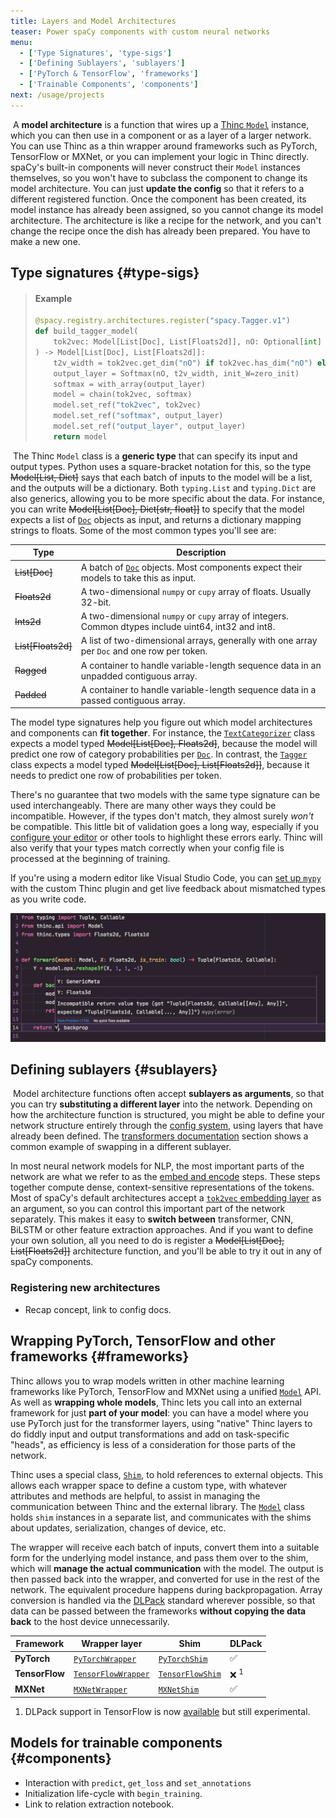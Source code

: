 ```yaml
---
title: Layers and Model Architectures
teaser: Power spaCy components with custom neural networks
menu:
  - ['Type Signatures', 'type-sigs']
  - ['Defining Sublayers', 'sublayers']
  - ['PyTorch & TensorFlow', 'frameworks']
  - ['Trainable Components', 'components']
next: /usage/projects
---
```


​ A **model architecture** is a function that wires up a
[Thinc `Model`](https://thinc.ai/docs/api-model) instance, which you can then
use in a component or as a layer of a larger network. You can use Thinc as a
thin wrapper around frameworks such as PyTorch, TensorFlow or MXNet, or you can
implement your logic in Thinc directly. ​ spaCy's built-in components will never
construct their `Model` instances themselves, so you won't have to subclass the
component to change its model architecture. You can just **update the config**
so that it refers to a different registered function. Once the component has
been created, its model instance has already been assigned, so you cannot change
its model architecture. The architecture is like a recipe for the network, and
you can't change the recipe once the dish has already been prepared. You have to
make a new one. ​

<!-- TODO: maybe we can come up with an illustration here that shows how the pieces fit together? -->

## Type signatures {#type-sigs}

<!-- TODO: update example, maybe simplify definition? -->

> #### Example
>
> ```python
> @spacy.registry.architectures.register("spacy.Tagger.v1")
> def build_tagger_model(
>     tok2vec: Model[List[Doc], List[Floats2d]], nO: Optional[int] = None
> ) -> Model[List[Doc], List[Floats2d]]:
>     t2v_width = tok2vec.get_dim("nO") if tok2vec.has_dim("nO") else None
>     output_layer = Softmax(nO, t2v_width, init_W=zero_init)
>     softmax = with_array(output_layer)
>     model = chain(tok2vec, softmax)
>     model.set_ref("tok2vec", tok2vec)
>     model.set_ref("softmax", output_layer)
>     model.set_ref("output_layer", output_layer)
>     return model
> ```

​ The Thinc `Model` class is a **generic type** that can specify its input and
output types. Python uses a square-bracket notation for this, so the type
~~Model[List, Dict]~~ says that each batch of inputs to the model will be a
list, and the outputs will be a dictionary. Both `typing.List` and `typing.Dict`
are also generics, allowing you to be more specific about the data. For
instance, you can write ~~Model[List[Doc], Dict[str, float]]~~ to specify that
the model expects a list of [`Doc`](/api/doc) objects as input, and returns a
dictionary mapping strings to floats. Some of the most common types you'll see
are: ​

| Type               | Description                                                                                          |
| ------------------ | ---------------------------------------------------------------------------------------------------- |
| ~~List[Doc]~~      | A batch of [`Doc`](/api/doc) objects. Most components expect their models to take this as input.     |
| ~~Floats2d~~       | A two-dimensional `numpy` or `cupy` array of floats. Usually 32-bit.                                 |
| ~~Ints2d~~         | A two-dimensional `numpy` or `cupy` array of integers. Common dtypes include uint64, int32 and int8. |
| ~~List[Floats2d]~~ | A list of two-dimensional arrays, generally with one array per `Doc` and one row per token.          |
| ~~Ragged~~         | A container to handle variable-length sequence data in an unpadded contiguous array.                 |
| ~~Padded~~         | A container to handle variable-length sequence data in a passed contiguous array.                    |

The model type signatures help you figure out which model architectures and
components can **fit together**. For instance, the
[`TextCategorizer`](/api/textcategorizer) class expects a model typed
~~Model[List[Doc], Floats2d]~~, because the model will predict one row of
category probabilities per [`Doc`](/api/doc). In contrast, the
[`Tagger`](/api/tagger) class expects a model typed ~~Model[List[Doc],
List[Floats2d]]~~, because it needs to predict one row of probabilities per
token.

There's no guarantee that two models with the same type signature can be used
interchangeably. There are many other ways they could be incompatible. However,
if the types don't match, they almost surely _won't_ be compatible. This little
bit of validation goes a long way, especially if you
[configure your editor](https://thinc.ai/docs/usage-type-checking) or other
tools to highlight these errors early. Thinc will also verify that your types
match correctly when your config file is processed at the beginning of training.

<Infobox title="Tip: Static type checking in your editor" emoji="💡">

If you're using a modern editor like Visual Studio Code, you can
[set up `mypy`](https://thinc.ai/docs/usage-type-checking#install) with the
custom Thinc plugin and get live feedback about mismatched types as you write
code.

[![](../images/thinc_mypy.jpg)](https://thinc.ai/docs/usage-type-checking#linting)

</Infobox>

## Defining sublayers {#sublayers}

​ Model architecture functions often accept **sublayers as arguments**, so that
you can try **substituting a different layer** into the network. Depending on
how the architecture function is structured, you might be able to define your
network structure entirely through the [config system](/usage/training#config),
using layers that have already been defined. ​The
[transformers documentation](/usage/embeddings-transformers#transformers)
section shows a common example of swapping in a different sublayer.

In most neural network models for NLP, the most important parts of the network
are what we refer to as the
[embed and encode](https://explosion.ai/blog/embed-encode-attend-predict) steps.
These steps together compute dense, context-sensitive representations of the
tokens. Most of spaCy's default architectures accept a
[`tok2vec` embedding layer](/api/architectures#tok2vec-arch) as an argument, so
you can control this important part of the network separately. This makes it
easy to **switch between** transformer, CNN, BiLSTM or other feature extraction
approaches. And if you want to define your own solution, all you need to do is
register a ~~Model[List[Doc], List[Floats2d]]~~ architecture function, and
you'll be able to try it out in any of spaCy components. ​

<!-- TODO: example of switching sublayers -->

### Registering new architectures

- Recap concept, link to config docs. ​

## Wrapping PyTorch, TensorFlow and other frameworks {#frameworks}

<!-- TODO: this is copied over from the Thinc docs and we probably want to shorten it and make it more spaCy-specific -->

Thinc allows you to wrap models written in other machine learning frameworks
like PyTorch, TensorFlow and MXNet using a unified
[`Model`](https://thinc.ai/docs/api-model) API. As well as **wrapping whole
models**, Thinc lets you call into an external framework for just **part of your
model**: you can have a model where you use PyTorch just for the transformer
layers, using "native" Thinc layers to do fiddly input and output
transformations and add on task-specific "heads", as efficiency is less of a
consideration for those parts of the network.

Thinc uses a special class, [`Shim`](https://thinc.ai/docs/api-model#shim), to
hold references to external objects. This allows each wrapper space to define a
custom type, with whatever attributes and methods are helpful, to assist in
managing the communication between Thinc and the external library. The
[`Model`](/docs/api-model#model) class holds `shim` instances in a separate
list, and communicates with the shims about updates, serialization, changes of
device, etc.

The wrapper will receive each batch of inputs, convert them into a suitable form
for the underlying model instance, and pass them over to the shim, which will
**manage the actual communication** with the model. The output is then passed
back into the wrapper, and converted for use in the rest of the network. The
equivalent procedure happens during backpropagation. Array conversion is handled
via the [DLPack](https://github.com/dmlc/dlpack) standard wherever possible, so
that data can be passed between the frameworks **without copying the data back**
to the host device unnecessarily.

| Framework      | Wrapper layer                                                             | Shim                                                      | DLPack          |
| -------------- | ------------------------------------------------------------------------- | --------------------------------------------------------- | --------------- |
| **PyTorch**    | [`PyTorchWrapper`](https://thinc.ai/docs/api-layers#pytorchwrapper)       | [`PyTorchShim`](https://thinc.ai/docs/api-model#shims)    | ✅              |
| **TensorFlow** | [`TensorFlowWrapper`](https://thinc.ai/docs/api-layers#tensorflowwrapper) | [`TensorFlowShim`](https://thinc.ai/docs/api-model#shims) | ❌ <sup>1</sup> |
| **MXNet**      | [`MXNetWrapper`](https://thinc.ai/docs/api-layers#mxnetwrapper)           | [`MXNetShim`](https://thinc.ai/docs/api-model#shims)      | ✅              |

1. DLPack support in TensorFlow is now
   [available](<(https://github.com/tensorflow/tensorflow/issues/24453)>) but
   still experimental.

<!-- TODO:
- Explain concept
- Link off to notebook ​
-->

## Models for trainable components {#components}

- Interaction with `predict`, `get_loss` and `set_annotations`
- Initialization life-cycle with `begin_training`.
- Link to relation extraction notebook.
